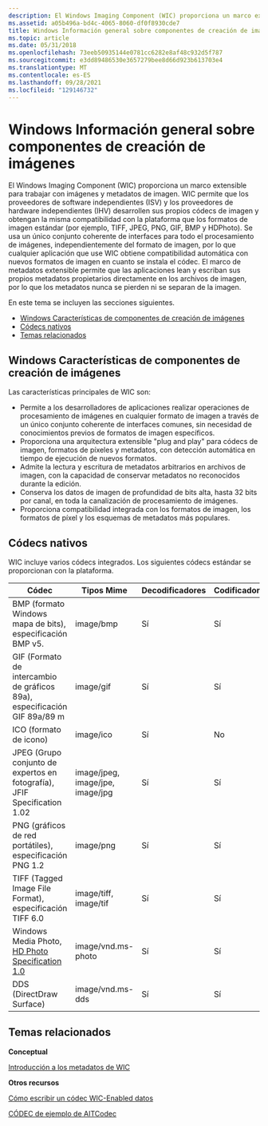 ```yaml
---
description: El Windows Imaging Component (WIC) proporciona un marco extensible para trabajar con imágenes y metadatos de imagen.
ms.assetid: a05b496a-bd4c-4065-8060-df0f8930cde7
title: Windows Información general sobre componentes de creación de imágenes
ms.topic: article
ms.date: 05/31/2018
ms.openlocfilehash: 73eeb50935144e0781cc6282e8af48c932d5f787
ms.sourcegitcommit: e3dd89486530e3657279bee8d66d923b613703e4
ms.translationtype: MT
ms.contentlocale: es-ES
ms.lasthandoff: 09/28/2021
ms.locfileid: "129146732"
---
```

# <a name="windows-imaging-component-overview"></a>Windows Información general sobre componentes de creación de imágenes

El Windows Imaging Component (WIC) proporciona un marco extensible para trabajar con imágenes y metadatos de imagen. WIC permite que los proveedores de software independientes (ISV) y los proveedores de hardware independientes (IHV) desarrollen sus propios códecs de imagen y obtengan la misma compatibilidad con la plataforma que los formatos de imagen estándar (por ejemplo, TIFF, JPEG, PNG, GIF, BMP y HDPhoto). Se usa un único conjunto coherente de interfaces para todo el procesamiento de imágenes, independientemente del formato de imagen, por lo que cualquier aplicación que use WIC obtiene compatibilidad automática con nuevos formatos de imagen en cuanto se instala el códec. El marco de metadatos extensible permite que las aplicaciones lean y escriban sus propios metadatos propietarios directamente en los archivos de imagen, por lo que los metadatos nunca se pierden ni se separan de la imagen.

En este tema se incluyen las secciones siguientes.

-   [Windows Características de componentes de creación de imágenes](#windows-imaging-component-features)
-   [Códecs nativos](#native-codecs)
-   [Temas relacionados](#related-topics)

## <a name="windows-imaging-component-features"></a>Windows Características de componentes de creación de imágenes

Las características principales de WIC son:

-   Permite a los desarrolladores de aplicaciones realizar operaciones de procesamiento de imágenes en cualquier formato de imagen a través de un único conjunto coherente de interfaces comunes, sin necesidad de conocimientos previos de formatos de imagen específicos.
-   Proporciona una arquitectura extensible "plug and play" para códecs de imagen, formatos de píxeles y metadatos, con detección automática en tiempo de ejecución de nuevos formatos.
-   Admite la lectura y escritura de metadatos arbitrarios en archivos de imagen, con la capacidad de conservar metadatos no reconocidos durante la edición.
-   Conserva los datos de imagen de profundidad de bits alta, hasta 32 bits por canal, en toda la canalización de procesamiento de imágenes.
-   Proporciona compatibilidad integrada con los formatos de imagen, los formatos de píxel y los esquemas de metadatos más populares.

## <a name="native-codecs"></a>Códecs nativos

WIC incluye varios códecs integrados. Los siguientes códecs estándar se proporcionan con la plataforma. 

| Códec                                                                                             | Tipos Mime                       | Decodificadores | Codificadores |
|---------------------------------------------------------------------------------------------------|----------------------------------|----------|----------|
| BMP (formato Windows mapa de bits), especificación BMP v5.                                                | image/bmp                        | Sí      | Sí      |
| GIF (Formato de intercambio de gráficos 89a), especificación GIF 89a/89 m                                  | image/gif                        | Sí      | Sí      |
| ICO (formato de icono)                                                                                 | image/ico                        | Sí      | No       |
| JPEG (Grupo conjunto de expertos en fotografía), JFIF Specification 1.02                                  | image/jpeg, image/jpe, image/jpg | Sí      | Sí      |
| PNG (gráficos de red portátiles), especificación PNG 1.2                                            | image/png                        | Sí      | Sí      |
| TIFF (Tagged Image File Format), especificación TIFF 6.0                                           | image/tiff, image/tif            | Sí      | Sí      |
| Windows Media Photo, [HD Photo Specification 1.0](https://www.microsoft.com/whdc/xps/wmphoto.mspx) | image/vnd.ms-photo               | Sí      | Sí      |
| DDS (DirectDraw Surface)                                                                          | image/vnd.ms-dds                 | Sí      | Sí      |



 

## <a name="related-topics"></a>Temas relacionados

<dl> <dt>

**Conceptual**
</dt> <dt>

[Introducción a los metadatos de WIC](-wic-about-metadata.md)
</dt> <dt>

**Otros recursos**
</dt> <dt>

[Cómo escribir un códec WIC-Enabled datos](-wic-howtowriteacodec.md)
</dt> <dt>

[CÓDEC de ejemplo de AITCodec](/previous-versions/dotnet/netframework-3.0/ms771770(v=vs.85))
</dt> </dl>

 

 
